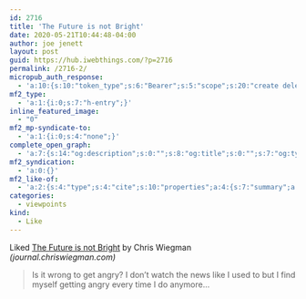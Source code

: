 ```yaml
---
id: 2716
title: 'The Future is not Bright'
date: 2020-05-21T10:44:48-04:00
author: joe jenett
layout: post
guid: https://hub.iwebthings.com/?p=2716
permalink: /2716-2/
micropub_auth_response:
  - 'a:10:{s:10:"token_type";s:6:"Bearer";s:5:"scope";s:20:"create delete update";s:2:"me";s:27:"https://hub.iwebthings.com/";s:9:"issued_by";s:54:"https://hub.iwebthings.com/wp-json/indieauth/1.0/token";s:9:"client_id";s:20:"https://omnibear.com";s:11:"client_name";s:8:"Omnibear";s:11:"client_icon";s:29:"https://omnibear.com/logo.svg";s:9:"issued_at";i:1589193303;s:4:"user";i:1;s:13:"last_accessed";i:1590072087;}'
mf2_type:
  - 'a:1:{i:0;s:7:"h-entry";}'
inline_featured_image:
  - "0"
mf2_mp-syndicate-to:
  - 'a:1:{i:0;s:4:"none";}'
complete_open_graph:
  - 'a:7:{s:14:"og:description";s:0:"";s:8:"og:title";s:0:"";s:7:"og:type";s:0:"";s:12:"twitter:card";s:7:"summary";s:15:"twitter:creator";s:0:"";s:19:"twitter:description";s:0:"";s:8:"og:image";s:0:"";}'
mf2_syndication:
  - 'a:0:{}'
mf2_like-of:
  - 'a:2:{s:4:"type";s:4:"cite";s:10:"properties";a:4:{s:7:"summary";a:1:{i:0;s:124:"Is it wrong to get angry? I don’t watch the news like I used to but I find myself getting angry every time I do anymore...";}s:4:"name";a:1:{i:0;s:24:"The Future is not Bright";}s:3:"url";a:1:{i:0;s:69:"https://journal.chriswiegman.com/2020/05/13/the-future-is-not-bright/";}s:6:"author";a:2:{s:4:"type";a:1:{i:0;s:6:"h-card";}s:10:"properties";a:2:{s:4:"name";a:1:{i:0;s:13:"Chris Wiegman";}s:3:"url";a:1:{i:0;s:33:"https://journal.chriswiegman.com/";}}}}}'
categories:
  - viewpoints
kind:
  - Like
---
```

Liked [The Future is not Bright](https://journal.chriswiegman.com/2020/05/13/the-future-is-not-bright/) by Chris Wiegman _(journal.chriswiegman.com)_

> Is it wrong to get angry? I don’t watch the news like I used to but I find myself getting angry every time I do anymore...